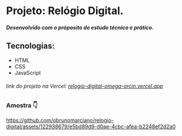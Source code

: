 # Projeto: Relógio Digital.
##### Desenvolvido com o próposito de estudo técnico e prático.

## Tecnologias:
- HTML
- CSS
- JavaScript

###### link do projeto na Vercel: [relogio-digital-omega-orcin.vercel.app](https://relogio-digital-omega-orcin.vercel.app/)

### Amostra 👇
https://github.com/obrunomarciano/relogio-digital/assets/122938679/e5bd89d9-d0ae-4cbc-afea-b2248ef2d2a0

